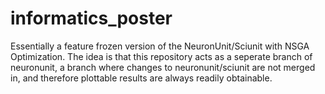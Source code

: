# informatics_poster

Essentially a feature frozen version of the NeuronUnit/Sciunit with NSGA Optimization. The idea is that this repository acts as a seperate branch of neuronunit, a branch where changes to neuronunit/sciunit are not merged in, and therefore plottable results are always readily obtainable.
